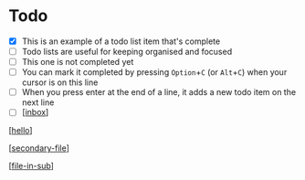 # Todo

- [x] This is an example of a todo list item that's complete
- [ ] Todo lists are useful for keeping organised and focused
- [ ] This one is not completed yet
- [ ] You can mark it completed by pressing `Option`+`C` (or `Alt`+`C`) when your cursor is on this line
- [ ] When you press enter at the end of a line, it adds a new todo item on the next line
- [ ] [[inbox]]

[[hello]]

[[secondary-file]]

[[file-in-sub]]


[//begin]: # "Autogenerated link references for markdown compatibility"
[inbox]: inbox "Inbox"
[hello]: hello "Hello World"
[secondary-file]: secondary-file "Secondary file"
[file-in-sub]: subdirectory/file-in-sub "File in Subdirectory"
[//end]: # "Autogenerated link references"
